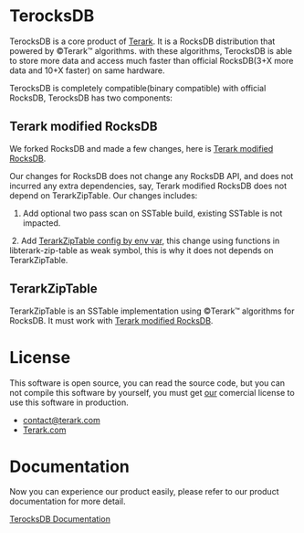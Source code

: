 # TerocksDB 

TerocksDB is a core product of [Terark](http://terark.com). It is a RocksDB distribution that powered by &copy;Terark&trade; algorithms. with these algorithms, TerocksDB is able to store more data and access much faster than official RocksDB(3+X more data and 10+X faster) on same hardware.

TerocksDB is completely compatible(binary compatible) with official RocksDB, TerocksDB has two components:

## Terark modified RocksDB

We forked RocksDB and made a few changes, here is [Terark modified RocksDB](http://github/rockeet/rocksdb).

Our changes for RocksDB does not change any RocksDB API, and does not incurred any extra dependencies, say, Terark modified RocksDB does not depend on TerarkZipTable. Our changes includes:

  1. Add optional two pass scan on SSTable build, existing SSTable is not impacted.
  
  2. Add [TerarkZipTable config by env var](), this change using functions in libterark-zip-table as weak symbol, this is why it does not depends on TerarkZipTable.

## TerarkZipTable

TerarkZipTable is an SSTable implementation using  &copy;Terark&trade; algorithms for RocksDB. It must work with [Terark modified RocksDB](http://github/rockeet/rocksdb).

# License
This software is open source, you can read the source code,
but you can not compile this software by yourself,
you must get [our](http://terark.com) comercial license to use this software in production.

- contact@terark.com
- [Terark.com](www.terark.com)

# Documentation
Now you can experience our product easily, please refer to our product documentation for more detail.

[TerocksDB Documentation](https://github.com/Terark/terark-zip-rocksdb/wiki)
